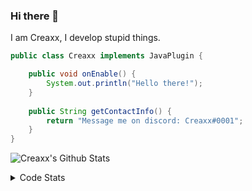 ### Hi there 👋

I am Creaxx, I develop stupid things. 

```java
public class Creaxx implements JavaPlugin {

    public void onEnable() {
        System.out.println("Hello there!");
    }
    
    public String getContactInfo() {
        return "Message me on discord: Creaxx#0001";
    }
}
```

![Creaxx's Github Stats](https://github-readme-stats.vercel.app/api?username=CreaxxOG&show_icons=true&theme=dark&count_private=true)

<details>
  <summary>Code Stats</summary>

<!--START_SECTION:waka-->
![Code Time](http://img.shields.io/badge/Code%20Time-1%2C110%20hrs%2057%20mins-blue)

![Lines of code](https://img.shields.io/badge/From%20Hello%20World%20I%27ve%20Written-166%20lines%20of%20code-blue)

**🐱 My GitHub Data** 

> 🏆 506 Contributions in the Year 2023
 > 
> 📦 66.2 kB Used in GitHub's Storage 
 > 
> 🚫 Not Opted to Hire
 > 
> 📜 4 Public Repositories 
 > 
> 🔑 2 Private Repositories  
 > 
**I'm an Early 🐤** 

```text
🌞 Morning       88 commits       ██░░░░░░░░░░░░░░░░░░░░░░░   09.03 % 
🌆 Daytime      449 commits       ███████████░░░░░░░░░░░░░░   46.10 % 
🌃 Evening      420 commits       ██████████░░░░░░░░░░░░░░░   43.12 % 
🌙 Night         17 commits       ░░░░░░░░░░░░░░░░░░░░░░░░░   01.75 % 

```
📅 **I'm Most Productive on Saturday** 

```text
Monday         112 commits       ███░░░░░░░░░░░░░░░░░░░░░░   11.50 % 
Tuesday        139 commits       ███░░░░░░░░░░░░░░░░░░░░░░   14.27 % 
Wednesday      117 commits       ███░░░░░░░░░░░░░░░░░░░░░░   12.01 % 
Thursday       120 commits       ███░░░░░░░░░░░░░░░░░░░░░░   12.32 % 
Friday          86 commits       ██░░░░░░░░░░░░░░░░░░░░░░░   08.83 % 
Saturday       241 commits       ██████░░░░░░░░░░░░░░░░░░░   24.74 % 
Sunday         159 commits       ████░░░░░░░░░░░░░░░░░░░░░   16.32 % 

```


📊 **This Week I Spent My Time On** 

```text
💬 Programming Languages: 
Java                     13 hrs 49 mins      ████████████████████████░   98.01 % 
Kotlin                   11 mins             ░░░░░░░░░░░░░░░░░░░░░░░░░   01.30 % 
XML                      3 mins              ░░░░░░░░░░░░░░░░░░░░░░░░░   00.39 % 
YAML                     1 min               ░░░░░░░░░░░░░░░░░░░░░░░░░   00.13 % 
Text                     0 secs              ░░░░░░░░░░░░░░░░░░░░░░░░░   00.07 % 

🔥 Editors: 
IntelliJ                 14 hrs 5 mins       █████████████████████████   100.00 % 

```

**I Mostly Code in Java** 

```text
Java                     14 repos            ████████████████░░░░░░░░░   63.64 % 
Kotlin                   7 repos             ████████░░░░░░░░░░░░░░░░░   31.82 % 
EJS                      1 repo              █░░░░░░░░░░░░░░░░░░░░░░░░   04.55 % 

```



 Last Updated on 13/02/2023 06:27:29 UTC
<!--END_SECTION:waka-->
</details>
